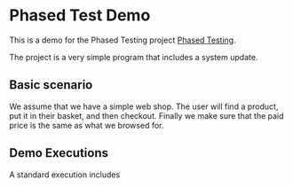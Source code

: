 # Phased Test Demo
This is a demo for the Phased Testing project [Phased Testing](https://github.com/adobe/phased-testing). 

The project is a very simple program that includes a system update.

## Basic scenario
We assume that we have a simple web shop. The user will find a product, put it in their basket, and then checkout. Finally we make sure that the paid price is the same as what we browsed for.

## Demo Executions
A standard execution includes
